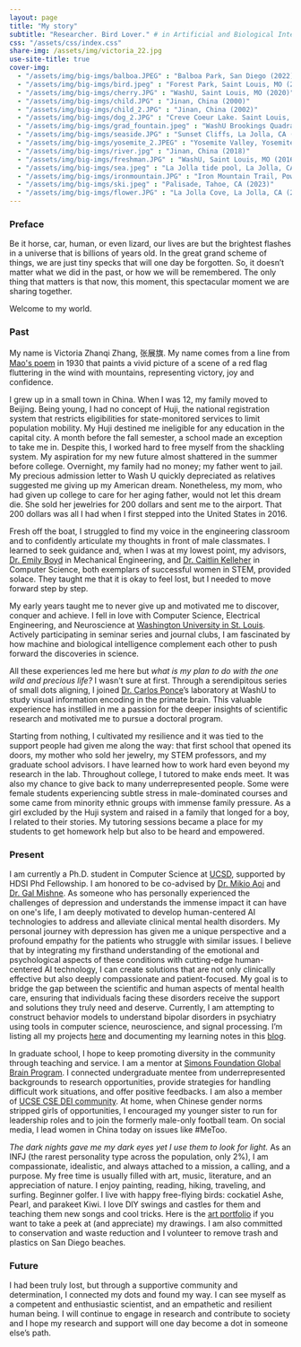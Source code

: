 ```yaml
---
layout: page
title: "My story"
subtitle: "Researcher. Bird Lover." # in Artificial and Biological Intelligence
css: "/assets/css/index.css"
share-img: /assets/img/victoria_22.jpg
use-site-title: true
cover-img:
  - "/assets/img/big-imgs/balboa.JPEG" : "Balboa Park, San Diego (2022)"
  - "/assets/img/big-imgs/bird.jpeg" : "Forest Park, Saint Louis, MO (2021)"
  - "/assets/img/big-imgs/cherry.JPG" : "WashU, Saint Louis, MO (2020)"
  - "/assets/img/big-imgs/child.JPG" : "Jinan, China (2000)"
  - "/assets/img/big-imgs/child_2.JPG" : "Jinan, China (2002)"
  - "/assets/img/big-imgs/dog_2.JPG" : "Creve Coeur Lake. Saint Louis, MO (2018)"
  - "/assets/img/big-imgs/grad_fountain.jpeg" : "WashU Brookings Quadrangle, Saint Louis, MO (2020)"
  - "/assets/img/big-imgs/seaside.JPG" : "Sunset Cliffs, La Jolla, CA (2021)"
  - "/assets/img/big-imgs/yosemite_2.JPEG" : "Yosemite Valley, Yosemite National Park, CA (2022)"
  - "/assets/img/big-imgs/river.jpg" : "Jinan, China (2018)"
  - "/assets/img/big-imgs/freshman.JPG" : "WashU, Saint Louis, MO (2016)"
  - "/assets/img/big-imgs/sea.jpeg" : "La Jolla tide pool, La Jolla, CA (2022)"
  - "/assets/img/big-imgs/ironmountain.JPG" : "Iron Mountain Trail, Poway, CA (2023)"
  - "/assets/img/big-imgs/ski.jpeg" : "Palisade, Tahoe, CA (2023)"
  - "/assets/img/big-imgs/flower.JPG" : "La Jolla Cove, La Jolla, CA (2021)"
---
```

<!-- Google tag (gtag.js) -->
<script async src="https://www.googletagmanager.com/gtag/js?id=G-Y06S3E3WTE"></script>
<script>
  window.dataLayer = window.dataLayer || [];
  function gtag(){dataLayer.push(arguments);}
  gtag('js', new Date());

  gtag('config', 'G-Y06S3E3WTE');
</script>

<script src="https://ajax.googleapis.com/ajax/libs/jquery/3.4.1/jquery.min.js"></script>
### Preface
Be it horse, car, human, or even lizard, our lives are but the brightest flashes in a universe that is billions of years old. In the great grand scheme of things, we are just tiny specks that will one day be forgotten. So, it doesn’t matter what we did in the past, or how we will be remembered. The only thing that matters is that now, this moment, this spectacular moment we are sharing together. 

Welcome to my world.

### Past

My name is Victoria Zhanqi Zhang, 张展旗. My name comes from a line from [Mao's poem](https://baike.baidu.com/item/%E5%A6%82%E6%A2%A6%E4%BB%A4%C2%B7%E5%85%83%E6%97%A6/5962399) in 1930 that paints a vivid picture of a scene of a red flag fluttering in the wind with mountains, representing victory, joy and confidence.

I grew up in a small town in China. When I was 12, my family moved to Beijing. Being young, I had no concept of Huji, the national registration system that restricts eligibilities for state-monitored services to limit population mobility. My Huji destined me ineligible for any education in the capital city. A month before the fall semester, a school made an exception to take me in. Despite this, I worked hard to free myself from the shackling system. My aspiration for my new future almost shattered in the summer before college. Overnight, my family had no money; my father went to jail. My precious admission letter to Wash U quickly depreciated as relatives suggested me giving up my American dream. Nonetheless, my mom, who had given up college to care for her aging father, would not let this dream die. She sold her jewelries for 200 dollars and sent me to the airport. That 200 dollars was all I had when I first stepped into the United States in 2016.

Fresh off the boat, I struggled to find my voice in the engineering classroom and to confidently articulate my thoughts in front of male classmates. I learned to seek guidance and, when I was at my lowest point, my advisors, [Dr. Emily Boyd](https://engineering.wustl.edu/faculty/Emily-Boyd.html) in Mechanical Engineering, and [Dr. Caitlin Kelleher](https://engineering.wustl.edu/faculty/Caitlin-Kelleher.html) in Computer Science, both exemplars of successful women in STEM, provided solace. They taught me that it is okay to feel lost, but I needed to move forward step by step.

My early years taught me to never give up and motivated me to discover, conquer and achieve. I fell in love with Computer Science, Electrical Engineering, and Neuroscience at [Washington University in St. Louis](https://wustl.edu/). Actively participating in seminar series and journal clubs, I am fascinated by how machine and biological intelligence complement each other to push forward the discoveries in science.

All these experiences led me here but *what is my plan to do with the one wild and precious life?* I wasn't sure at first. Through a serendipitous series of small dots aligning, I joined [Dr. Carlos Ponce](https://ponce.hms.harvard.edu/)’s laboratory at WashU to study visual information encoding in the primate brain. This valuable experience has instilled in me a passion for the deeper insights of scientific research and motivated me to pursue a doctoral program.

Starting from nothing, I cultivated my resilience and it was tied to the support people had given me along the way: that first school that opened its doors, my mother who sold her jewelry, my STEM professors, and my graduate school advisors. I have learned how to work hard even beyond my research in the lab. Throughout college, I tutored to make ends meet. It was also my chance to give back to many underrepresented people. Some were female students experiencing subtle stress in male-dominated courses and some came from minority ethnic groups with immense family pressure. As a girl excluded by the Huji system and raised in a family that longed for a boy, I related to their stories. My tutoring sessions became a place for my students to get homework help but also to be heard and empowered. 

### Present

I am currently a Ph.D. student in Computer Science at [UCSD](https://ucsd.edu/), supported by HDSI Phd Fellowship. I am honored to be co-advised by [Dr. Mikio Aoi](https://aoilab.biosci.ucsd.edu/) and [Dr. Gal Mishne](http://mishne.ucsd.edu/). As someone who has personally experienced the challenges of depression and understands the immense impact it can have on one's life, I am deeply motivated to develop human-centered AI technologies to address and alleviate clinical mental health disorders. My personal journey with depression has given me a unique perspective and a profound empathy for the patients who struggle with similar issues. I believe that by integrating my firsthand understanding of the emotional and psychological aspects of these conditions with cutting-edge human-centered AI technology, I can create solutions that are not only clinically effective but also deeply compassionate and patient-focused. My goal is to bridge the gap between the scientific and human aspects of mental health care, ensuring that individuals facing these disorders receive the support and solutions they truly need and deserve. Currently, I am attempting to construct behavior models to understand bipolar disorders in psychiatry using tools in computer science, neuroscience, and signal processing. I’m listing all my projects [here](https://zhanqizhang66.github.io/publications/) and documenting my learning notes in this [blog](https://zhanqizhang66.github.io/blog/).   

In graduate school, I hope to keep promoting diversity in the community through teaching and service. I am a mentor at [Simons Foundation Global Brain Program](https://www.simonsfoundation.org/collaborations/global-brain/people/?category=global-brain-surf-mentors&type=global-brain-fellows). I connected undergraduate mentee from underrepresented backgrounds to research opportunities, provide strategies for handling difficult work situations, and offer positive feedbacks. I am also a member of [UCSE CSE DEI community](https://cse.ucsd.edu/diversity/cse-dei-committee). At home, when Chinese gender norms stripped girls of opportunities, I encouraged my younger sister to run for leadership roles and to join the formerly male-only
football team. On social media, I lead women in China today on issues like #MeToo.

*The dark nights gave me my dark eyes yet I use them to look for light.* As an INFJ (the rarest personality type across the population, only 2%), I am compassionate, idealistic, and always attached to a mission, a calling, and a purpose. My free time is usually filled with art, music, literature, and an appreciation of nature. I enjoy painting, reading, hiking, traveling, and surfing. Beginner golfer. I live with happy free-flying birds: cockatiel Ashe, Pearl, and parakeet Kiwi. I love DIY swings and castles for them and teaching them new songs and cool tricks. Here is the [art portfolio](https://zhanqizhang66.github.io/art/) if you want to take a peek at (and appreciate) my drawings. I am also committed to conservation and waste reduction and I volunteer to remove trash and plastics on San Diego beaches. 

### Future

I had been truly lost, but through a supportive community and determination, I connected my
dots and found my way. I can see myself as a
competent and enthusiastic scientist, and an empathetic and resilient human being. I will
continue to engage in research and contribute to society and I hope my research and support
will one day become a dot in someone else’s path.
